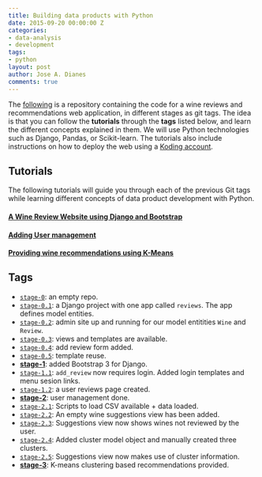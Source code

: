```yaml
---
title: Building data products with Python
date: 2015-09-20 00:00:00 Z
categories:
- data-analysis
- development
tags:
- python
layout: post
author: Jose A. Dianes
comments: true
---
```


The [following](https://github.com/jadianes/winerama-recommender-tutorial) is a repository containing the code for a wine reviews and recommendations web application, in different stages as git tags. The idea is that you can follow the **tutorials** through the **tags** listed below, and learn the different concepts explained in them. We will use Python technologies such as Django, Pandas, or Scikit-learn.  The tutorials also include instructions on how to deploy the web using a [Koding account](https://koding.com/).  

## Tutorials  

The following tutorials will guide you through each of the previous Git tags while learning different 
concepts of data product development with Python.  

#### [A Wine Review Website using Django and Bootstrap](https://github.com/jadianes/winerama-recommender-tutorial/blob/master/tutorials/tutorial_1.md)  

#### [Adding User management](https://github.com/jadianes/winerama-recommender-tutorial/blob/master/tutorials/tutorial_2.md)  

#### [Providing wine recommendations using K-Means](https://github.com/jadianes/winerama-recommender-tutorial/blob/master/tutorials/tutorial_3.md)  

## Tags

- [`stage-0`](https://github.com/jadianes/winerama-recommender-tutorial/tree/stage-0): an empty repo.  
- [`stage-0.1`](https://github.com/jadianes/winerama-recommender-tutorial/tree/stage-0.1): a Django project with one app called `reviews`. The app defines model entities.  
- [`stage-0.2`](https://github.com/jadianes/winerama-recommender-tutorial/tree/stage-0.2): admin site up and running for our model entitities `Wine` and `Review`.  
- [`stage-0.3`](https://github.com/jadianes/winerama-recommender-tutorial/tree/stage-0.3): views and templates are available.  
- [`stage-0.4`](https://github.com/jadianes/winerama-recommender-tutorial/tree/stage-0.4): add review form added.  
- [`stage-0.5`](https://github.com/jadianes/winerama-recommender-tutorial/tree/stage-0.5): template reuse.  
- [**stage-1**](https://github.com/jadianes/winerama-recommender-tutorial/tree/stage-1): added Bootstrap 3 for Django.  
- [`stage-1.1`](https://github.com/jadianes/winerama-recommender-tutorial/tree/stage-1.1): `add_review` now requires login. Added login templates and menu sesion links.   
- [`stage-1.2`](https://github.com/jadianes/winerama-recommender-tutorial/tree/stage-1.1): a user reviews page created.  
- [**stage-2**](https://github.com/jadianes/winerama-recommender-tutorial/tree/stage-2): user management done.  
- [`stage-2.1`](https://github.com/jadianes/winerama-recommender-tutorial/tree/stage-2.1): Scripts to load CSV available + data loaded.  
- [`stage-2.2`](https://github.com/jadianes/winerama-recommender-tutorial/tree/stage-2.2): An empty wine suggestions view has been added.  
- [`stage-2.3`](https://github.com/jadianes/winerama-recommender-tutorial/tree/stage-2.3): Suggestions view now shows wines not reviewed by the user.  
- [`stage-2.4`](https://github.com/jadianes/winerama-recommender-tutorial/tree/stage-2.4): Added cluster model object and manually created three clusters.  
- [`stage-2.5`](https://github.com/jadianes/winerama-recommender-tutorial/tree/stage-2.5): Suggestions view now makes use of cluster information.  
- [**stage-3**](https://github.com/jadianes/winerama-recommender-tutorial/tree/stage-3): K-means clustering based recommendations provided.  


